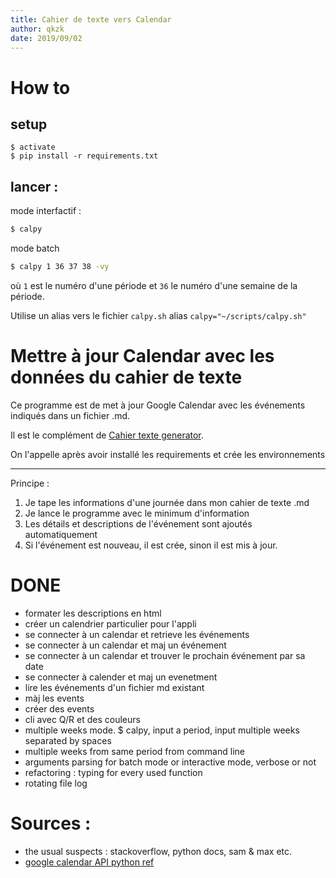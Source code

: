 ```yaml
---
title: Cahier de texte vers Calendar
author: qkzk
date: 2019/09/02
---
```


# How to

## setup

```
$ activate
$ pip install -r requirements.txt
```

## lancer :

mode interfactif :

```bash
$ calpy
```

mode batch

```bash
$ calpy 1 36 37 38 -vy
```

où `1` est le numéro d'une période et `36` le numéro d'une semaine de la
période.

Utilise un alias vers le fichier `calpy.sh` alias `calpy="~/scripts/calpy.sh"`

# Mettre à jour Calendar avec les données du cahier de texte

Ce programme est de met à jour Google Calendar avec les événements indiqués
dans un fichier .md.

Il est le complément de [Cahier texte generator](https://github.com/qkzk/cahier_texte_generator).

On l'appelle après avoir installé les requirements et crée les environnements

---

Principe :

1. Je tape les informations d'une journée dans mon cahier de texte .md
2. Je lance le programme avec le minimum d'information
3. Les détails et descriptions de l'événement sont ajoutés automatiquement
4. Si l'événement est nouveau, il est crée, sinon il est mis à jour.

# DONE

- formater les descriptions en html
- créer un calendrier particulier pour l'appli
- se connecter à un calendar et retrieve les événements
- se connecter à un calendar et maj un événement
- se connecter à un calendar et trouver le prochain événement par sa date
- se connecter à calender et maj un evenetment
- lire les événements d'un fichier md existant
- màj les events
- créer des events
- cli avec Q/R et des couleurs
- multiple weeks mode. $ calpy, input a period, input multiple weeks separated
  by spaces
- multiple weeks from same period from command line
- arguments parsing for batch mode or interactive mode, verbose or not
- refactoring : typing for every used function
- rotating file log

# Sources :

- the usual suspects : stackoverflow, python docs, sam & max etc.
- [google calendar API python ref](https://developers.google.com/calendar/quickstart/python?authuser=2)
